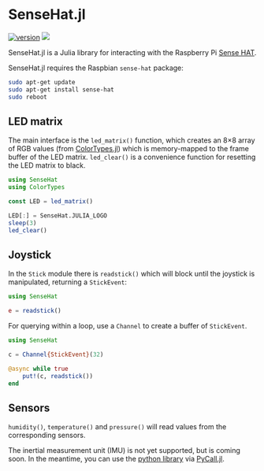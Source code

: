 # SenseHat.jl

[![version](https://juliahub.com/docs/SenseHat/version.svg)](https://juliahub.com/ui/Packages/SenseHat/EDH84) [![][docs-stable-img]][docs-stable-url]

[docs-stable-img]: https://img.shields.io/badge/docs-stable-blue.svg
[docs-stable-url]: https://juliahub.com/docs/SenseHat/EDH84


SenseHat.jl is a Julia library for interacting with the Raspberry Pi [Sense HAT](https://www.raspberrypi.org/products/sense-hat/).

SenseHat.jl requires the Raspbian `sense-hat` package:

```bash
sudo apt-get update
sudo apt-get install sense-hat
sudo reboot
```

## LED matrix

The main interface is the `led_matrix()` function, which creates an 8&times;8 array of RGB
values (from [ColorTypes.jl](https://github.com/JuliaGraphics/ColorTypes.jl)) which is
memory-mapped to the frame buffer of the LED matrix. `led_clear()` is a convenience
function for resetting the LED matrix to black.

```julia
using SenseHat
using ColorTypes

const LED = led_matrix()

LED[:] = SenseHat.JULIA_LOGO
sleep(3)
led_clear()
```

## Joystick

In the `Stick` module there is `readstick()` which will block until the joystick is
manipulated, returning a `StickEvent`:

```julia
using SenseHat

e = readstick()
```

For querying within a loop, use a `Channel` to create a buffer of `StickEvent`.

```julia
using SenseHat

c = Channel{StickEvent}(32)

@async while true
    put!(c, readstick())
end
```

## Sensors

`humidity()`, `temperature()` and `pressure()` will read values from the corresponding sensors.

The inertial measurement unit (IMU) is not yet supported, but is coming soon. In the meantime, you can use the [python library](https://pythonhosted.org/sense-hat/) via [PyCall.jl](https://github.com/JuliaPy/PyCall.jl).
